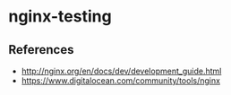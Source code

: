# nginx-testing

## References

- http://nginx.org/en/docs/dev/development_guide.html
- https://www.digitalocean.com/community/tools/nginx
